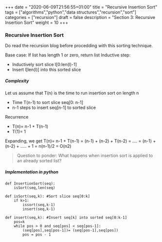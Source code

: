 +++
date = "2020-06-09T21:56:55+01:00"
title = "Recursive Insertion Sort"
tags = ["algorithms","python","data structures","recursion","sort"]
categories = ["recursion"]
draft = false
description = "Section 3: Recursive Insertion Sort"
weight = 10
+++

### Recursive Insertion Sort

Do read the recursion blog before procedding with this sorting technique.

Base case: If list has length 1 or zero, return list
Inductive step:
- Inductively sort slice l[0:len(l)-1]
- Insert l[len(l)] into this sorted slice

##### Complexity

Let us assume that T(n) is the time to run insertion sort on length n
- Time T(n-1) to sort slice seq[0: n-1]
- n-1 steps to insert seq[n-1] to sorted slice

Recurrence
- T(n)= n-1 + T(n-1)
- T(1)= 1

Expanding, we get
T(n)= n-1 + T(n-1) = (n-1) + (n-2) + T(n-2) = .... = 
(n-1) + (n-2) + ..... + 1 = n(n-1)/2 = O(n2)

> Question to ponder: What happens when insertion sort is applied to an already sorted list?

##### Implementation in python

    def InsertionSort(seq):
        isSort(seq,len(seq)

    def isSort(seq,k): #Sort slice seq[0:k]
        if k>1:
            issort(seq,k-1)
            insert(seq,k-1)

    def insert(seq,k): #Insert seq[k] into sorted seq[0:k-1]
        pos=k
        while pos > 0 and seq[pos] < seq[pos-1]:
            (seq[pos],seq[pos-1])= (seq[pos-1],seq[pos])
            pos = pos - 1

